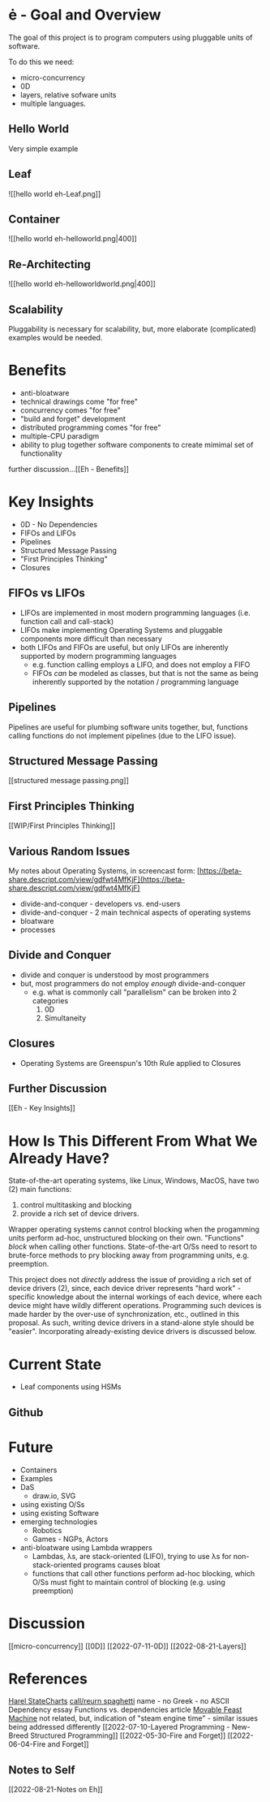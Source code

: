 # ė - Goal and Overview

The goal of this project is to program computers using pluggable units of software.

To do this we need:
- micro-concurrency
- 0D
- layers, relative sofware units
- multiple languages.

## Hello World 
Very simple example
## Leaf
![[hello world eh-Leaf.png]]

## Container
![[hello world eh-helloworld.png|400]] 

## Re-Architecting
![[hello world eh-helloworldworld.png|400]]
## Scalability
Pluggability is necessary for scalability, but, more elaborate (complicated) examples would be needed.

# Benefits
- anti-bloatware
- technical drawings come "for free"
- concurrency comes "for free"
- "build and forget" development
- distributed programming comes "for free"
- multiple-CPU paradigm
- ability to plug together software components to create mimimal set of functionality

further discussion...[[Eh - Benefits]]

# Key Insights
- 0D - No Dependencies 
- FIFOs and LIFOs
- Pipelines
- Structured Message Passing
- "First Principles Thinking"
- Closures

## FIFOs vs LIFOs
- LIFOs are implemented in most modern programming languages (i.e. function call and call-stack)
- LIFOs make implementing Operating Systems and pluggable components more difficult than necessary
- both LIFOs and FIFOs are useful, but only LIFOs are inherently supported by modern programming languages 
	- e.g. function calling employs a LIFO, and does not employ a FIFO
	- FIFOs *can* be modeled as classes, but that is not the same as being inherently supported by the notation / programming language
## Pipelines
Pipelines are useful for plumbing software units together, but, functions calling functions do not implement pipelines (due to the LIFO issue).
## Structured Message Passing
[[structured message passing.png]]
## First Principles Thinking
[[WIP/First Principles Thinking]]
## Various Random Issues
My notes about Operating Systems, in screencast form: [https://beta-share.descript.com/view/gdfwt4MfKjF](https://beta-share.descript.com/view/gdfwt4MfKjF)
- divide-and-conquer - developers vs. end-users  
- divide-and-conquer - 2 main technical aspects of operating systems  
- bloatware  
- processes  

## Divide and Conquer
- divide and conquer is understood by most programmers
- but, most programmers do not employ *enough* divide-and-conquer
	- e.g. what is commonly call "parallelism" can be broken into 2 categories
		1. 0D
		2. Simultaneity
## Closures
- Operating Systems are Greenspun's 10th Rule applied to Closures

## Further Discussion
[[Eh - Key Insights]]

# How Is This Different From What We Already Have?
State-of-the-art operating systems, like Linux, Windows, MacOS, have two (2) main functions:
1. control multitasking and blocking
2. provide a rich set of device drivers.

Wrapper operating systems cannot control blocking when the progamming units perform ad-hoc, unstructured blocking on their own.  "Functions" *block* when calling other functions.  State-of-the-art O/Ss  need to resort to brute-force methods to pry blocking away from programming units, e.g. preemption.

This project does not *directly* address the issue of providing a rich set of device drivers (2), since, each device driver represents "hard work" - specific knowledge about the internal workings of each device, where each device might have wildly different operations.  Programming such devices is made harder by the over-use of synchronization, etc., outlined in this proposal.  As such, writing device drivers in a stand-alone style should be "easier".  Incorporating already-existing device drivers is discussed below.
# Current State
- Leaf components using HSMs
## Github
# Future
- Containers
- Examples
- DaS
	- draw.io, SVG
- using existing O/Ss
- using existing Software
- emerging technologies
	- Robotics 
	- Games - NGPs, Actors
- anti-bloatware using Lambda wrappers
	- Lambdas, λs, are stack-oriented (LIFO), trying to use λs for non-stack-oriented programs causes bloat
	- functions that call other functions perform ad-hoc blocking, which O/Ss must fight to maintain control of blocking (e.g. using preemption)
# Discussion
[[micro-concurrency]]
[[0D]]
[[2022-07-11-0D]]
[[2022-08-21-Layers]]


# References
[Harel StateCharts](https://guitarvydas.github.io/2020/12/09/StateCharts.html)
[call/reurn spaghetti](https://guitarvydas.github.io/2020/12/09/CALL-RETURN-Spaghetti.html)
name
	- no Greek
	- no ASCII
Dependency essay
Functions vs. dependencies article
[Movable Feast Machine](https://guitarvydas.github.io/2020/12/09/CALL-RETURN-Spaghetti.html) not related, but, indication of "steam engine time" - similar issues being addressed differently
[[2022-07-10-Layered Programming - New-Breed Structured Programming]]
[[2022-05-30-Fire and Forget]]
[[2022-06-04-Fire and Forget]]

## Notes to Self
[[2022-08-21-Notes on Eh]]